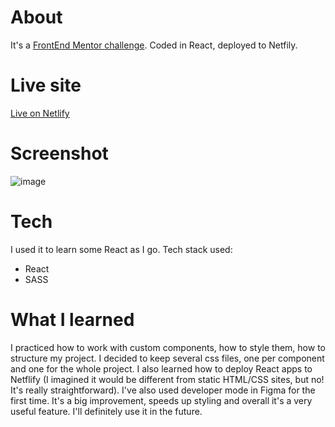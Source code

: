 # About
It's a [FrontEnd Mentor challenge](https://www.frontendmentor.io/challenges/qr-code-component-iux_sIO_H). Coded in React, deployed to Netfily.

# Live site
[Live on Netlify](https://qr-component-react.netlify.app/)

# Screenshot
![image](https://github.com/WitchDevelops/QR-component/assets/112077394/9db3926d-f2e1-4545-80d8-50088a4cf87c)

# Tech
I used it to learn some React as I go. Tech stack used:
* React
* SASS

# What I learned
I practiced how to work with custom components, how to style them, how to structure my project. I decided to keep several css files, one per component and one for the whole project. I also learned how to deploy React apps to Netflify (I imagined it would be different from static HTML/CSS sites, but no! It's really straightforward).
I've also used developer mode in Figma for the first time. It's a big improvement, speeds up styling and overall it's a very useful feature. I'll definitely use it in the future.
